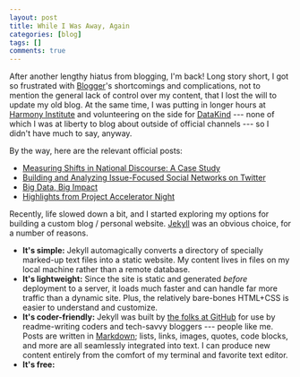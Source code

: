 ```yaml
---
layout: post
title: While I Was Away, Again
categories: [blog]
tags: []
comments: true
---
```


After another lengthy hiatus from blogging, I'm back! Long story short, I got so frustrated with [Blogger](https://www.blogger.com)'s shortcomings and complications, not to mention the general lack of control over my content, that I lost the will to update my old blog. At the same time, I was putting in longer hours at [Harmony Institute](http://harmony-institute.org/) and volunteering on the side for [DataKind](http://www.datakind.org/) --- none of which I was at liberty to blog about outside of official channels --- so I didn't have much to say, anyway.

By the way, here are the relevant official posts:

- [Measuring Shifts in National Discourse: A Case Study](http://harmony-institute.org/therippleeffect/2013/11/27/measuring-shifts-in-national-discourse-a-case-study/)
- [Building and Analyzing Issue-Focused Social Networks on Twitter](http://harmony-institute.org/therippleeffect/2014/05/22/building-and-analyzing-issue-focused-social-networks-on-twitter/)
- [Big Data, Big Impact](http://www.datakind.org/blog/big-data-big-impact/)
- [Highlights from Project Accelerator Night](http://www.datakind.org/blog/highlights-from-project-accelerator-night/)

Recently, life slowed down a bit, and I started exploring my options for building a custom blog / personal website. [Jekyll](http://jekyllrb.com/) was an obvious choice, for a number of reasons.

- __It's simple:__ Jekyll automagically converts a directory of specially marked-up text files into a static website. My content lives in files on my local machine rather than a remote database.
- __It's lightweight:__ Since the site is static and generated _before_ deployment to a server, it loads much faster and can handle far more traffic than a dynamic site. Plus, the relatively bare-bones HTML+CSS is easier to understand and customize.
- __It's coder-friendly:__ Jekyll was built by [the folks at GitHub](http://tom.preston-werner.com/2008/11/17/blogging-like-a-hacker.html) for use by readme-writing coders and tech-savvy bloggers --- people like me. Posts are written in [Markdown](http://daringfireball.net/projects/markdown/); lists, links, images, quotes, code blocks, and more are all seamlessly integrated into text. I can produce new content entirely from the comfort of my terminal and favorite text editor.
- __It's free:__































